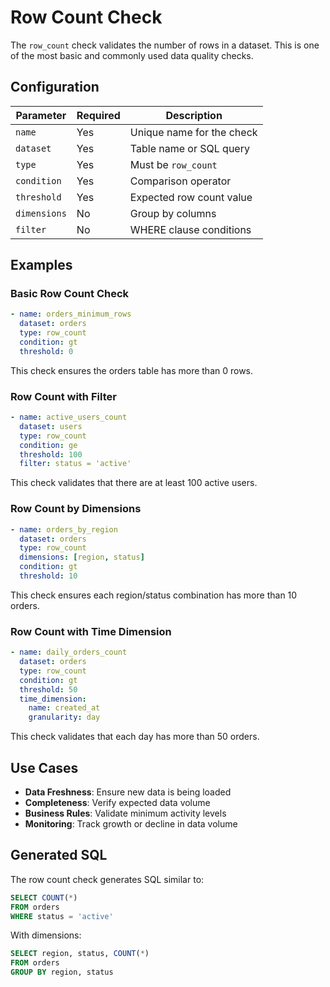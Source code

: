 # Row Count Check

The `row_count` check validates the number of rows in a dataset. This is one of the most basic and commonly used data quality checks.

## Configuration

| Parameter | Required | Description |
|-----------|----------|-------------|
| `name` | Yes | Unique name for the check |
| `dataset` | Yes | Table name or SQL query |
| `type` | Yes | Must be `row_count` |
| `condition` | Yes | Comparison operator |
| `threshold` | Yes | Expected row count value |
| `dimensions` | No | Group by columns |
| `filter` | No | WHERE clause conditions |

## Examples

### Basic Row Count Check

```yaml
- name: orders_minimum_rows
  dataset: orders
  type: row_count
  condition: gt
  threshold: 0
```

This check ensures the orders table has more than 0 rows.

### Row Count with Filter

```yaml
- name: active_users_count
  dataset: users
  type: row_count
  condition: ge
  threshold: 100
  filter: status = 'active'
```

This check validates that there are at least 100 active users.

### Row Count by Dimensions

```yaml
- name: orders_by_region
  dataset: orders
  type: row_count
  dimensions: [region, status]
  condition: gt
  threshold: 10
```

This check ensures each region/status combination has more than 10 orders.

### Row Count with Time Dimension

```yaml
- name: daily_orders_count
  dataset: orders
  type: row_count
  condition: gt
  threshold: 50
  time_dimension:
    name: created_at
    granularity: day
```

This check validates that each day has more than 50 orders.

## Use Cases

- **Data Freshness**: Ensure new data is being loaded
- **Completeness**: Verify expected data volume
- **Business Rules**: Validate minimum activity levels
- **Monitoring**: Track growth or decline in data volume

## Generated SQL

The row count check generates SQL similar to:

```sql
SELECT COUNT(*) 
FROM orders 
WHERE status = 'active'
```

With dimensions:
```sql
SELECT region, status, COUNT(*) 
FROM orders 
GROUP BY region, status
```